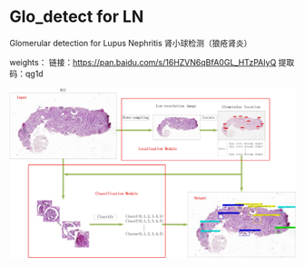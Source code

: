 # Glo_detect for LN
Glomerular detection for Lupus Nephritis 肾小球检测（狼疮肾炎）

weights：
链接：https://pan.baidu.com/s/16HZVN6qBfA0GL_HTzPAIyQ 
提取码：qg1d 

![](模型数据/肾小球检测框架_图0.001-低分辨.jpg)
